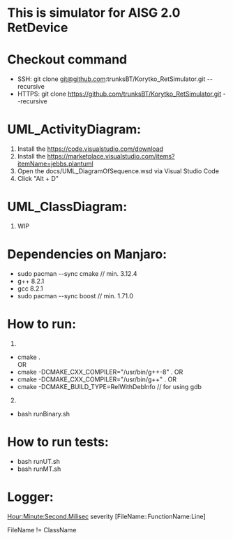 # This is simulator for AISG 2.0 RetDevice  

# Checkout command  
- SSH: git clone git@github.com:trunksBT/Korytko_RetSimulator.git --recursive  
- HTTPS: git clone https://github.com/trunksBT/Korytko_RetSimulator.git --recursive  

# UML_ActivityDiagram:  
1. Install the https://code.visualstudio.com/download  
2. Install the https://marketplace.visualstudio.com/items?itemName=jebbs.plantuml  
3. Open the docs/UML_DiagramOfSequence.wsd via Visual Studio Code  
4. Click "Alt + D"  

# UML_ClassDiagram:  
1. WIP  

# Dependencies on Manjaro:
- sudo pacman --sync cmake // min. 3.12.4
- g++ 8.2.1 
- gcc 8.2.1
- sudo pacman --sync boost // min. 1.71.0

# How to run:  
1.  
- cmake .  
OR
- cmake -DCMAKE_CXX_COMPILER="/usr/bin/g++-8" .
OR
- cmake -DCMAKE_CXX_COMPILER="/usr/bin/g++" .
OR
- cmake -DCMAKE_BUILD_TYPE=RelWithDebInfo // for using gdb  
2.  
- bash runBinary.sh  
  
# How to run tests:  
- bash runUT.sh
- bash runMT.sh  

# Logger:  
<Hour:Minute:Second.Milisec> severity [FileName::FunctionName:Line]  

FileName != ClassName

